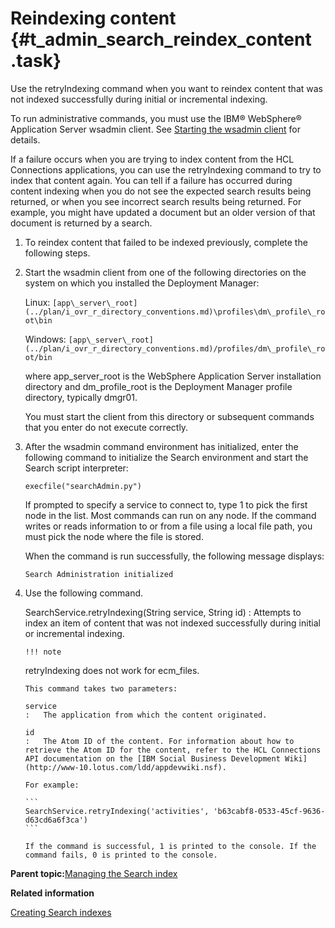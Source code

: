 # Reindexing content {#t_admin_search_reindex_content .task}

Use the retryIndexing command when you want to reindex content that was not indexed successfully during initial or incremental indexing.

To run administrative commands, you must use the IBM® WebSphere® Application Server wsadmin client. See [Starting the wsadmin client](t_admin_wsadmin_starting.md) for details.

If a failure occurs when you are trying to index content from the HCL Connections applications, you can use the retryIndexing command to try to index that content again. You can tell if a failure has occurred during content indexing when you do not see the expected search results being returned, or when you see incorrect search results being returned. For example, you might have updated a document but an older version of that document is returned by a search.

1.  To reindex content that failed to be indexed previously, complete the following steps.
2.  Start the wsadmin client from one of the following directories on the system on which you installed the Deployment Manager:

    Linux: `[app\_server\_root](../plan/i_ovr_r_directory_conventions.md)\profiles\dm\_profile\_root\bin`

    Windows: `[app\_server\_root](../plan/i_ovr_r_directory_conventions.md)/profiles/dm\_profile\_root/bin`

    where app\_server\_root is the WebSphere Application Server installation directory and dm\_profile\_root is the Deployment Manager profile directory, typically dmgr01.

    You must start the client from this directory or subsequent commands that you enter do not execute correctly.

3.  After the wsadmin command environment has initialized, enter the following command to initialize the Search environment and start the Search script interpreter:

    ```
    execfile("searchAdmin.py")
    ```

    If prompted to specify a service to connect to, type 1 to pick the first node in the list. Most commands can run on any node. If the command writes or reads information to or from a file using a local file path, you must pick the node where the file is stored.

    When the command is run successfully, the following message displays:

    ```
    Search Administration initialized
    ```

4.  Use the following command.

    SearchService.retryIndexing\(String service, String id\)
    :   Attempts to index an item of content that was not indexed successfully during initial or incremental indexing.

        !!! note
    retryIndexing does not work for ecm\_files.

        This command takes two parameters:

        service
        :   The application from which the content originated.

        id
        :   The Atom ID of the content. For information about how to retrieve the Atom ID for the content, refer to the HCL Connections API documentation on the [IBM Social Business Development Wiki](http://www-10.lotus.com/ldd/appdevwiki.nsf).

        For example:

        ```
        SearchService.retryIndexing('activities', 'b63cabf8-0533-45cf-9636-d63cd6a6f3ca')
        ```

        If the command is successful, 1 is printed to the console. If the command fails, 0 is printed to the console.


**Parent topic:**[Managing the Search index](../admin/c_admin_search_manage_index.md)

**Related information**  


[Creating Search indexes](../admin/c_admin_search_create_indexes.md)

